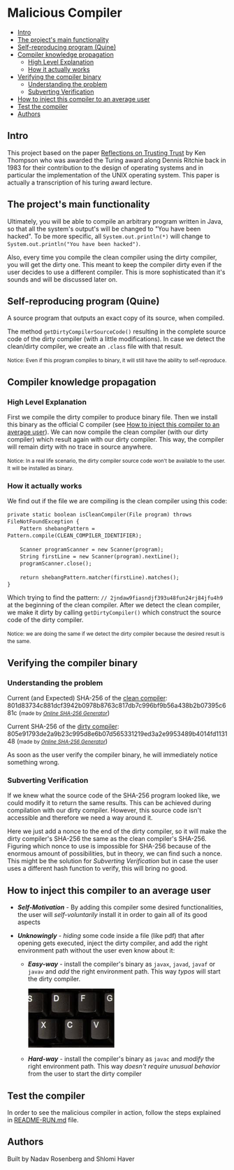 # Malicious Compiler
* [Intro](#intro)
* [The project's main functionality](#the-projects-main-functionality)
* [Self-reproducing program (Quine)](#self-reproducing-program-quine)
* [Compiler knowledge propagation](#compiler-knowledge-propagation)
  + [High Level Explanation](#high-level-explanation)
  + [How it actually works](#how-it-actually-works)
* [Verifying the compiler binary](#verifying-the-compiler-binary)
  + [Understanding the problem](#understanding-the-problem)
  + [Subverting Verification](#subverting-verification)
* [How to inject this compiler to an average user](#how-to-inject-this-compiler-to-an-average-user)
* [Test the compiler](#test-the-compiler)
* [Authors](#authors)


##  Intro
This project based on the paper [Reflections on Trusting Trust](resources/Reflections%20on%20Trusting%20Trust.pdf) by Ken
Thompson who was awarded the Turing award along Dennis Ritchie back in 1983 for their contribution to the design of 
operating systems and in particular the implementation of the UNIX operating system.
This paper is actually a transcription of his turing award lecture.

## The project's main functionality
Ultimately, you will be able to compile an arbitrary program written in Java,
so that all the system's output's will be changed to "You have been hacked".
To be more specific, all `System.out.println(*)` will change to `System.out.println("You have been hacked")`.

Also, every time you compile the clean compiler using the dirty compiler, you will get the dirty one. This meant to keep the 
compiler dirty even if the user decides to use a different compiler. This is more sophisticated than it's sounds and will be 
discussed later on.

## Self-reproducing program (Quine)
A source program that outputs an exact copy of its source, when compiled.

The method `getDirtyCompilerSourceCode()` resulting in the complete source code of the dirty compiler (with a little 
modifications). In case we detect the clean/dirty compiler, we create an `.class` file with that result. 

<small>Notice: Even if this program compiles to binary, it will still have the ability to self-reproduce.</small>

## Compiler knowledge propagation
### High Level Explanation
First we compile the dirty compiler to produce binary file. 
Then we install this binary as the official C compiler (see 
[How to inject this compiler to an average user](#how-to-inject-this-compiler-to-an-average-user)).
We can now compile the clean compiler (with our dirty compiler) which result again with our dirty compiler.
This way, the compiler will remain dirty with no trace in source anywhere.

<small>Notice: In a real life scenario, the dirty compiler source code won't be available to the user. It will be installed as binary.</small>

### How it actually works
We find out if the file we are compiling is the clean compiler using this code:
```
private static boolean isCleanCompiler(File program) throws FileNotFoundException {
    Pattern shebangPattern = Pattern.compile(CLEAN_COMPILER_IDENTIFIER);

    Scanner programScanner = new Scanner(program);
    String firstLine = new Scanner(program).nextLine();
    programScanner.close();

    return shebangPattern.matcher(firstLine).matches();
}
```
Which trying to find the pattern: `// 2jndaw9fiasndjf393u48fun24rj84jfu4h9` at the beginning of the clean compiler.
After we detect the clean compiler, we make it dirty by calling `getDirtyCompiler()` which construct the source code of 
the dirty compiler.

<small>Notice: we are doing the same if we detect the dirty compiler because the desired result is the same.</small>

## Verifying the compiler binary
### Understanding the problem
Current (and Expected) SHA-256 of the [clean compiler](src/CleanCompiler.java):
801d83734c881dcf3942b0978b8763c817db7c996bf9b56a438b2b07395c681c
(<small>made by <i><a href='https://emn178.github.io/online-tools/sha256.html'>Online SHA-256 Generator</a></i></small>)

Current SHA-256 of the [dirty compiler](src/DirtyCompiler.java):
805e91793de2a9b23c995d8e6b07d565331219ed3a2e9953489b4014fd113148
(<small>made by <i><a href='https://emn178.github.io/online-tools/sha256.html'>Online SHA-256 Generator</a></i></small>)

As soon as the user verify the compiler binary, he will immediately notice something wrong.

### Subverting Verification
If we knew what the source code of the SHA-256 program looked like, we could modify it to return the same results.
This can be achieved during compilation with our dirty compiler. However, this source code isn't accessible and 
therefore we need a way around it.

Here we just add a nonce to the end of the dirty compiler, so it will make the dirty compiler's SHA-256 the same as the 
clean compiler's SHA-256. Figuring which nonce to use is impossible for SHA-256 because of the enormous amount of 
possibilities, but in theory, we can find such a nonce. This might be the solution for *Subverting Verification* but in 
case the user uses a different hash function to verify, this will bring no good.

## How to inject this compiler to an average user
- ***Self-Motivation*** - By adding this compiler some desired functionalities, the user will *self-voluntarily* install it in order to
  gain all of its good aspects
- ***Unknowingly*** - *hiding* some code inside a file (like pdf) that after opening gets executed, inject the dirty
  compiler, and add the right environment path without the user even know about it: 
  
  - ***Easy-way*** - install the compiler's binary as `javax`, `javad`, `javaf` or `javav` and *add* the right environment 
  path. This way *typos* will start the dirty compiler.
    
    ![typos.png](resources/typos.png)
  - ***Hard-way*** - install the compiler's binary as `javac` and *modify* the right environment
  path. This way *doesn't require unusual behavior* from the user to start the dirty compiler
    
## Test the compiler
In order to see the malicious compiler in action, follow the steps explained in [README-RUN.md](README-RUN.md) file.

## Authors
Built by Nadav Rosenberg and Shlomi Haver

